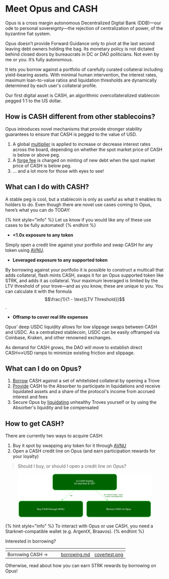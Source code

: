 # Meet Opus and CASH

Opus is a cross margin autonomous Decentralized Digital Bank (DDB)—our ode to personal sovereignty—the rejection of centralization of power, of the byzantine fiat system.

Opus doesn’t provide Forward Guidance only to pivot at the last second leaving debt owners holding the bag. Its monetary policy is not dictated behind closed doors by bureaucrats in DC or DAO politicians. Not even by me or you. It’s fully autonomous.

It lets you borrow against a portfolio of carefully curated collateral including yield-bearing assets. With minimal human intervention, the interest rates, maximum loan-to-value ratios and liquidation thresholds are dynamically determined by each user's collateral profile.

Our first digital asset is CASH, an algorithmic overcollateralized stablecoin pegged 1:1 to the US dollar.

## How is CASH different from other stablecoins?

Opus introduces novel mechanisms that provide stronger stability guarantees to ensure that CASH is pegged to the value of USD.

1. A global [multiplier](ensuring-peg-stability.md#how-does-the-multiplier-work) is applied to increase or decrease interest rates across the board, depending on whether the spot market price of CASH is below or above peg.
2. A [forge fee](ensuring-peg-stability.md#how-do-forge-fees-work) is charged on minting of new debt when the spot market price of CASH is below peg.
3. … and a lot more for those with eyes to see!

## What can I do with CASH?

A stable peg is cool, but a stablecoin is only as useful as what it enables its holders to do. Even though there are novel use cases coming to Opus, here’s what you can do TODAY:

{% hint style="info" %}
Let us know if you would like any of these use cases to be fully automated!
{% endhint %}

* **<1.0x exposure to any token**

Simply open a credit line against your portfolio and swap CASH for any token using [AVNU](https://www.avnu.fi/).

* **Leveraged exposure to any supported token**

By borrowing against your portfolio it is possible to construct a multicall that adds collateral, flash mints CASH, swaps it for an Opus supported token like STRK, and adds it as collateral. Your maximum leveraged is limited by the LTV threshold of your trove—and as you know, these are unique to you. You can calculate it with the formula $$\frac{1}{1 - \text{LTV Threshold}}$$.

* **Offramp to cover real life expenses**

Opus’ deep USDC liquidity allows for low slippage swaps between CASH and USDC. As a centralized stablecoin, USDC can be easily offramped via Coinbase, Kraken, and other renowned exchanges.

As demand for CASH grows, the DAO will move to establish direct CASH↔USD ramps to minimize existing friction and slippage.

## What can I do on Opus?

1. [Borrow](borrowing.md) CASH against a set of whitelisted collateral by opening a Trove
2. [Provide](liquidations-and-the-absorber.md#why-should-i-deposit-cash-to-the-absorber) CASH to the Absorber to participate in liquidations and receive liquidated assets and a share of the protocol's income from accrued interest and fees
3. Secure Opus by [liquidating](liquidations-and-the-absorber.md#what-are-the-incentives-to-perform-a-searcher-liquidation) unhealthy Troves yourself or by using the Absorber's liquidity and be compensated

## How to get CASH?

There are currently two ways to acquire CASH:

1. Buy it spot by swapping any token for it through [AVNU](https://www.avnu.fi/)
2. Open a CASH credit line on Opus (and earn participation rewards for your loyalty)

> Should I buy, or should I open a credit line on Opus?

<figure><picture><source srcset=".gitbook/assets/decision_tree (1).png" media="(prefers-color-scheme: dark)"><img src=".gitbook/assets/decision_tree.png" alt=""></picture><figcaption></figcaption></figure>

{% hint style="info" %}
To interact with Opus or use CASH, you need a Starknet-compatible wallet (e.g. ArgentX, Braavos).
{% endhint %}

Interested in borrowing?

<table data-view="cards"><thead><tr><th></th><th></th><th></th><th data-hidden data-card-target data-type="content-ref"></th><th data-hidden data-card-cover data-type="files"></th></tr></thead><tbody><tr><td>Borrowing CASH →</td><td></td><td></td><td><a href="borrowing.md">borrowing.md</a></td><td><a href=".gitbook/assets/covertest.png">covertest.png</a></td></tr></tbody></table>

Otherwise, read about how you can earn STRK rewards by borrowing on Opus!
